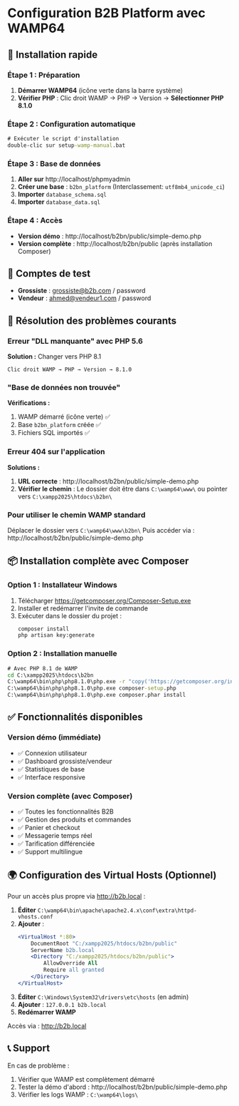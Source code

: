# Configuration B2B Platform avec WAMP64

## 🚀 Installation rapide

### Étape 1 : Préparation
1. **Démarrer WAMP64** (icône verte dans la barre système)
2. **Vérifier PHP** : Clic droit WAMP → PHP → Version → **Sélectionner PHP 8.1.0**

### Étape 2 : Configuration automatique
```cmd
# Exécuter le script d'installation
double-clic sur setup-wamp-manual.bat
```

### Étape 3 : Base de données
1. **Aller sur** http://localhost/phpmyadmin
2. **Créer une base** : `b2bn_platform` (Interclassement: `utf8mb4_unicode_ci`)
3. **Importer** `database_schema.sql`
4. **Importer** `database_data.sql`

### Étape 4 : Accès
- **Version démo** : http://localhost/b2bn/public/simple-demo.php
- **Version complète** : http://localhost/b2bn/public (après installation Composer)

## 👤 Comptes de test
- **Grossiste** : grossiste@b2b.com / password
- **Vendeur** : ahmed@vendeur1.com / password

## 🔧 Résolution des problèmes courants

### Erreur "DLL manquante" avec PHP 5.6
**Solution :** Changer vers PHP 8.1
```
Clic droit WAMP → PHP → Version → 8.1.0
```

### "Base de données non trouvée"
**Vérifications :**
1. WAMP démarré (icône verte) ✅
2. Base `b2bn_platform` créée ✅
3. Fichiers SQL importés ✅

### Erreur 404 sur l'application
**Solutions :**
1. **URL correcte** : http://localhost/b2bn/public/simple-demo.php
2. **Vérifier le chemin** : Le dossier doit être dans `C:\wamp64\www\` ou pointer vers `C:\xampp2025\htdocs\b2bn\`

### Pour utiliser le chemin WAMP standard
Déplacer le dossier vers `C:\wamp64\www\b2bn\`
Puis accéder via : http://localhost/b2bn/public/simple-demo.php

## 📦 Installation complète avec Composer

### Option 1 : Installateur Windows
1. Télécharger https://getcomposer.org/Composer-Setup.exe
2. Installer et redémarrer l'invite de commande
3. Exécuter dans le dossier du projet :
   ```cmd
   composer install
   php artisan key:generate
   ```

### Option 2 : Installation manuelle
```cmd
# Avec PHP 8.1 de WAMP
cd C:\xampp2025\htdocs\b2bn
C:\wamp64\bin\php\php8.1.0\php.exe -r "copy('https://getcomposer.org/installer', 'composer-setup.php');"
C:\wamp64\bin\php\php8.1.0\php.exe composer-setup.php
C:\wamp64\bin\php\php8.1.0\php.exe composer.phar install
```

## ✅ Fonctionnalités disponibles

### Version démo (immédiate)
- ✅ Connexion utilisateur
- ✅ Dashboard grossiste/vendeur
- ✅ Statistiques de base
- ✅ Interface responsive

### Version complète (avec Composer)
- ✅ Toutes les fonctionnalités B2B
- ✅ Gestion des produits et commandes
- ✅ Panier et checkout
- ✅ Messagerie temps réel
- ✅ Tarification différenciée
- ✅ Support multilingue

## 🌍 Configuration des Virtual Hosts (Optionnel)

Pour un accès plus propre via http://b2b.local :

1. **Éditer** `C:\wamp64\bin\apache\apache2.4.x\conf\extra\httpd-vhosts.conf`
2. **Ajouter** :
   ```apache
   <VirtualHost *:80>
       DocumentRoot "C:/xampp2025/htdocs/b2bn/public"
       ServerName b2b.local
       <Directory "C:/xampp2025/htdocs/b2bn/public">
           AllowOverride All
           Require all granted
       </Directory>
   </VirtualHost>
   ```
3. **Éditer** `C:\Windows\System32\drivers\etc\hosts` (en admin)
4. **Ajouter** : `127.0.0.1 b2b.local`
5. **Redémarrer WAMP**

Accès via : http://b2b.local

## 📞 Support

En cas de problème :
1. Vérifier que WAMP est complètement démarré
2. Tester la démo d'abord : http://localhost/b2bn/public/simple-demo.php
3. Vérifier les logs WAMP : `C:\wamp64\logs\`